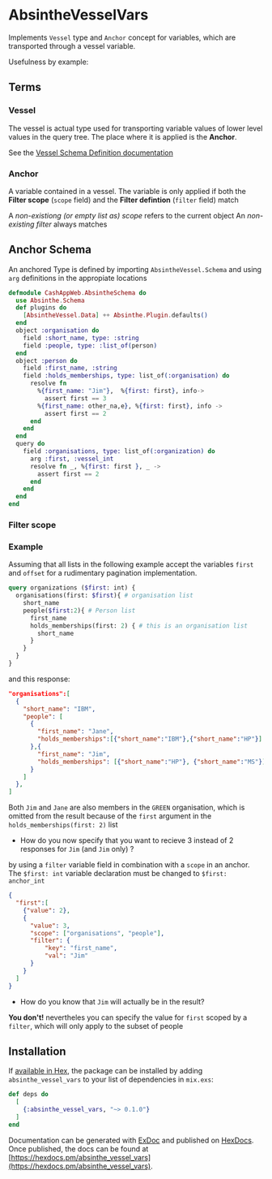 # AbsintheVesselVars

Implements `Vessel` type and `Anchor` concept for variables, which are transported through a vessel variable.

Usefulness by example:

## Terms

### Vessel

  The vessel is actual type used for transporting variable values of lower level values in the query tree.
  The place where it is applied is the **Anchor**.

  See the [Vessel Schema Definition documentation](./docs/vessel_schema.md)

### Anchor

  A variable contained in a vessel. The variable is only applied if both the **Filter scope** (`scope` field) and the **Filter defintion** (`filter` field) match

  A *non-existiong (or empty list as) scope* refers to the current object
  An *non-existing filter* always matches

## Anchor Schema

An anchored Type is defined by importing `AbsintheVessel.Schema`
and using `arg` definitions in the appropiate locations

```elixir
defmodule CashAppWeb.AbsintheSchema do
  use Absinthe.Schema
  def plugins do
    [AbsintheVessel.Data] ++ Absinthe.Plugin.defaults()
  end
  object :organisation do
    field :short_name, type: :string
    field :people, type: :list_of(person)
  end
  object :person do
    field :first_name, :string
    field :holds_memberships, type: list_of(:organisation) do
      resolve fn
        %{first_name: "Jim"},  %{first: first}, info->
          assert first == 3
        %{first_name: other_na,e}, %{first: first}, info ->
          assert first == 2
      end
    end
  end
  query do
    field :organisations, type: list_of(:organization) do
      arg :first, :vessel_int
      resolve fn _, %{first: first }, _ ->
        assert first == 2
      end
    end
  end
end
```

### Filter scope

### Example

Assuming that all lists in the following example accept the variables
`first` and `offset` for a rudimentary pagination implementation.

```graphql
query organizations ($first: int) {
  organisations(first: $first){ # organisation list
    short_name
    people($first:2){ # Person list
      first_name
      holds_memberships(first: 2) { # this is an organisation list
        short_name
      }
    }
  }
}
```

and this response:

```json
"organisations":[
  {
    "short_name": "IBM",
    "people": [
      {
        "first_name": "Jane",
        "holds_memberships":[{"short_name":"IBM"},{"short_name":"HP"}]
      },{
        "first_name": "Jim",
        "holds_memberships": [{"short_name":"HP"}, {"short_name":"MS"}]
      }
    ]
  },
]
```

Both `Jim` and `Jane` are also members in the `GREEN` organisation, which is omitted from the result
because of the `first` argument in the `holds_memberships(first: 2)` list

* How do you now specify that you want to recieve 3 instead of 2 responses for `Jim` (and `Jim` only) ?

by using a `filter` variable field in combination with a `scope` in an anchor.
The `$first: int` variable declaration must be changed to `$first: anchor_int`

```json
{
  "first":[
    {"value": 2},
    {
      "value": 3,
      "scope": ["organisations", "people"],
      "filter": {
          "key": "first_name",
          "val": "Jim"
      }
    }
  ]
}
```

* How do you know that `Jim` will actually be in the result?

**You don't!** nevertheles you can specify the value for `first` scoped by a `filter`, which will only apply
to the subset of people

## Installation

If [available in Hex](https://hex.pm/docs/publish), the package can be installed
by adding `absinthe_vessel_vars` to your list of dependencies in `mix.exs`:

```elixir
def deps do
  [
    {:absinthe_vessel_vars, "~> 0.1.0"}
  ]
end
```

Documentation can be generated with [ExDoc](https://github.com/elixir-lang/ex_doc)
and published on [HexDocs](https://hexdocs.pm). Once published, the docs can
be found at [https://hexdocs.pm/absinthe_vessel_vars](https://hexdocs.pm/absinthe_vessel_vars).

